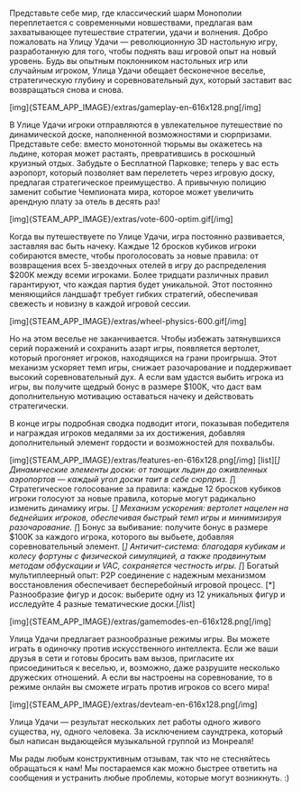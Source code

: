 Представьте себе мир, где классический шарм Монополии переплетается с современными новшествами, предлагая вам захватывающее путешествие стратегии, удачи и волнения. Добро пожаловать на Улицу Удачи — революционную 3D настольную игру, разработанную для того, чтобы поднять ваш игровой опыт на новый уровень. Будь вы опытным поклонником настольных игр или случайным игроком, Улица Удачи обещает бесконечное веселье, стратегическую глубину и соревновательный дух, который заставит вас возвращаться снова и снова.

[img]{STEAM_APP_IMAGE}/extras/gameplay-en-616x128.png[/img]

В Улице Удачи игроки отправляются в увлекательное путешествие по динамической доске, наполненной возможностями и сюрпризами. Представьте себе: вместо монотонной тюрьмы вы окажетесь на льдине, которая может растаять, превратившись в роскошный круизный отдых. Забудьте о Бесплатной Парковке; теперь у вас есть аэропорт, который позволяет вам перелететь через игровую доску, предлагая стратегическое преимущество. А привычную полицию заменит событие Чемпионата мира, которое может увеличить арендную плату за отель в десять раз!

[img]{STEAM_APP_IMAGE}/extras/vote-600-optim.gif[/img]

Когда вы путешествуете по Улице Удачи, игра постоянно развивается, заставляя вас быть начеку. Каждые 12 бросков кубиков игроки собираются вместе, чтобы проголосовать за новые правила: от возвращения всех 5-звездочных отелей в игру до распределения $200K между всеми игроками. Более тридцати различных правил гарантируют, что каждая партия будет уникальной. Этот постоянно меняющийся ландшафт требует гибких стратегий, обеспечивая свежесть и новизну в каждой игровой сессии.

[img]{STEAM_APP_IMAGE}/extras/wheel-physics-600.gif[/img]

Но на этом веселье не заканчивается. Чтобы избежать затянувшихся серий поражений и сохранить азарт игры, появляется вертолет, который прогоняет игроков, находящихся на грани проигрыша. Этот механизм ускоряет темп игры, снижает разочарование и поддерживает высокий соревновательный дух. А если вам удастся выбить игрока из игры, вы получите щедрый бонус в размере $100K, что даст вам дополнительную мотивацию оставаться начеку и действовать стратегически.

В конце игры подробная сводка подводит итоги, показывая победителя и награждая игроков медалями за их достижения, добавляя дополнительный элемент гордости и возможностей для похвальбы.

[img]{STEAM_APP_IMAGE}/extras/features-en-616x128.png[/img]
[list][*] Динамические элементы доски: от тающих льдин до оживленных аэропортов — каждый угол доски таит в себе сюрприз.
[*] Стратегическое голосование за правила: каждые 12 бросков кубиков игроки голосуют за новые правила, которые могут радикально изменить динамику игры.
[*] Механизм ускорения: вертолет нацелен на беднейших игроков, обеспечивая быстрый темп игры и минимизируя разочарование.
[*] Бонус за выбивание: получите бонус в размере $100K за каждого игрока, которого вы выбьете, добавляя соревновательный элемент.
[*] Античит-система: благодаря кубикам и колесу фортуны с физической симуляцией, а также продвинутым методам обфускации и VAC, сохраняется честность игры.
[*] Богатый мультиплеерный опыт: P2P соединение с надежным механизмом восстановления обеспечивает бесперебойный игровой процесс.
[*] Разнообразие фигур и досок: выберите одну из 12 уникальных фигур и исследуйте 4 разные тематические доски.[/list]

[img]{STEAM_APP_IMAGE}/extras/gamemodes-en-616x128.png[/img]

Улица Удачи предлагает разнообразные режимы игры. Вы можете играть в одиночку против искусственного интеллекта. Если же ваши друзья в сети и готовы бросить вам вызов, пригласите их присоединиться к веселью, и, возможно, даже разрушите несколько дружеских отношений. А если вы настроены на соревнование, то в режиме онлайн вы сможете играть против игроков со всего мира!

[img]{STEAM_APP_IMAGE}/extras/devteam-en-616x128.png[/img]

Улица Удачи — результат нескольких лет работы одного живого существа, ну, одного человека. За исключением саундтрека, который был написан выдающейся музыкальной группой из Монреаля!

Мы рады любым конструктивным отзывам, так что не стесняйтесь обращаться к нам! Мы постараемся как можно быстрее ответить на сообщения и устранить любые проблемы, которые могут возникнуть. :)